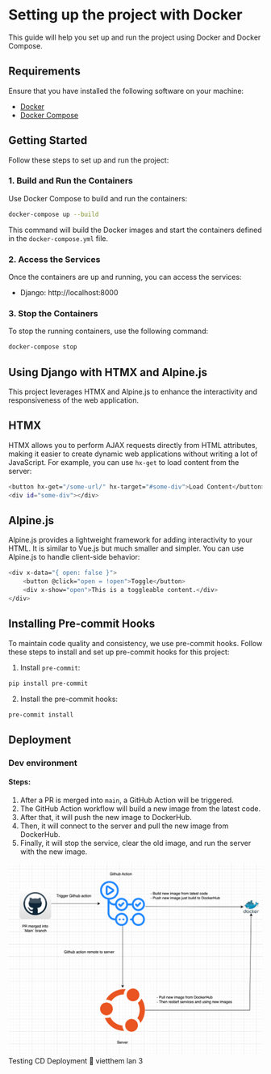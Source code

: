 # Setting up the project with Docker

This guide will help you set up and run the project using Docker and Docker Compose.

## Requirements

Ensure that you have installed the following software on your machine:

- [Docker](https://www.docker.com/get-started)
- [Docker Compose](https://docs.docker.com/compose/install/)

## Getting Started

Follow these steps to set up and run the project:

### 1. Build and Run the Containers
Use Docker Compose to build and run the containers:

```sh
docker-compose up --build
```
This command will build the Docker images and start the containers defined in the `docker-compose.yml` file.

### 2. Access the Services
Once the containers are up and running, you can access the services:

- Django: http://localhost:8000

### 3. Stop the Containers
To stop the running containers, use the following command:

```sh
docker-compose stop
```

## Using Django with HTMX and Alpine.js
This project leverages HTMX and Alpine.js to enhance the interactivity and responsiveness of the web application.

## HTMX
HTMX allows you to perform AJAX requests directly from HTML attributes, making it easier to create dynamic web applications without writing a lot of JavaScript. For example, you can use `hx-get` to load content from the server:

```sh
<button hx-get="/some-url/" hx-target="#some-div">Load Content</button>
<div id="some-div"></div>
```

## Alpine.js
Alpine.js provides a lightweight framework for adding interactivity to your HTML. It is similar to Vue.js but much smaller and simpler. You can use Alpine.js to handle client-side behavior:

```sh
<div x-data="{ open: false }">
    <button @click="open = !open">Toggle</button>
    <div x-show="open">This is a toggleable content.</div>
</div>
```

## Installing Pre-commit Hooks

To maintain code quality and consistency, we use pre-commit hooks. Follow these steps to install and set up pre-commit hooks for this project:

1. Install `pre-commit`:

```sh
pip install pre-commit
```
2. Install the pre-commit hooks:
```sh
pre-commit install
```

## Deployment

### Dev environment

#### Steps:

1. After a PR is merged into `main`, a GitHub Action will be triggered.
2. The GitHub Action workflow will build a new image from the latest code.
3. After that, it will push the new image to DockerHub.
4. Then, it will connect to the server and pull the new image from DockerHub.
5. Finally, it will stop the service, clear the old image, and run the server with the new image.

![flowchart](deployment_flow.png)
Testing CD Deployment 🚀
vietthem lan 3